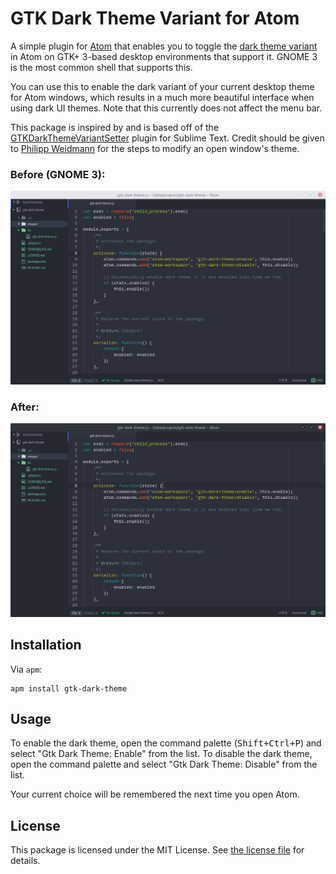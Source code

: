 # GTK Dark Theme Variant for Atom
A simple plugin for [Atom](http://atom.io) that enables you to toggle the [dark theme variant](https://developer.gnome.org/gtk3/3.0/GtkSettings.html#GtkSettings--gtk-application-prefer-dark-theme) in Atom on GTK+ 3-based desktop environments that support it. GNOME 3 is the most common shell that supports this.

You can use this to enable the dark variant of your current desktop theme for Atom windows, which results in a much more beautiful interface when using dark UI themes. Note that this currently does not affect the menu bar.

This package is inspired by and is based off of the [GTKDarkThemeVariantSetter](https://github.com/p-e-w/GTKDarkThemeVariantSetter) plugin for Sublime Text. Credit should be given to [Philipp Weidmann](http://github.com/p-e-w) for the steps to modify an open window's theme.

### Before (GNOME 3):
![Before](https://raw.githubusercontent.com/coderstephen/atom-gtk-dark-theme/master/images/before.png)

### After:
![After](https://raw.githubusercontent.com/coderstephen/atom-gtk-dark-theme/master/images/after.png)

## Installation
Via `apm`:

    apm install gtk-dark-theme

## Usage
To enable the dark theme, open the command palette (<kbd>Shift+Ctrl+P</kbd>) and select "Gtk Dark Theme: Enable" from the list. To disable the dark theme, open the command palette and select "Gtk Dark Theme: Disable" from the list.

Your current choice will be remembered the next time you open Atom.

## License
This package is licensed under the MIT License. See [the license file](LICENSE.md) for details.
